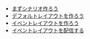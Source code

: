 - [まずシナリオ作ろう](gallery-scenario.html)
- [デフォルトレイアウトを作ろう](gallery-default-layout.html)
- [イベントレイアウトを作ろう](gallery-event-layout.html)
- [イベントレイアウトを配信する](gallery-even-schedule.html)

